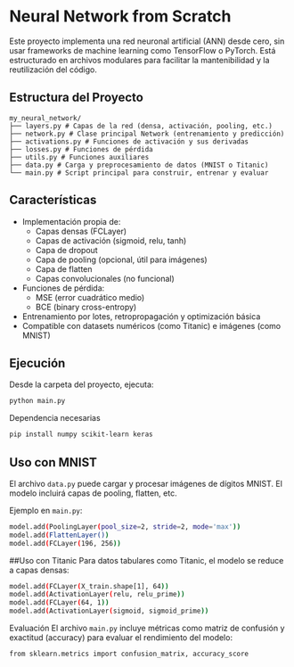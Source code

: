 # Neural Network from Scratch

Este proyecto implementa una red neuronal artificial (ANN) desde cero, sin usar frameworks de machine learning como TensorFlow o PyTorch. Está estructurado en archivos modulares para facilitar la mantenibilidad y la reutilización del código.

## Estructura del Proyecto
```plaintext
my_neural_network/
├── layers.py # Capas de la red (densa, activación, pooling, etc.)
├── network.py # Clase principal Network (entrenamiento y predicción)
├── activations.py # Funciones de activación y sus derivadas
├── losses.py # Funciones de pérdida
├── utils.py # Funciones auxiliares
├── data.py # Carga y preprocesamiento de datos (MNIST o Titanic)
└── main.py # Script principal para construir, entrenar y evaluar
```

## Características

- Implementación propia de:
  - Capas densas (FCLayer)
  - Capas de activación (sigmoid, relu, tanh)
  - Capa de dropout
  - Capa de pooling (opcional, útil para imágenes)
  - Capa de flatten
  - Capas convolucionales (no funcional)
- Funciones de pérdida:
  - MSE (error cuadrático medio)
  - BCE (binary cross-entropy)
- Entrenamiento por lotes, retropropagación y optimización básica
- Compatible con datasets numéricos (como Titanic) e imágenes (como MNIST)

## Ejecución

Desde la carpeta del proyecto, ejecuta:

```bash
python main.py
```
Dependencia necesarias
```bash
pip install numpy scikit-learn keras
```
## Uso con MNIST
El archivo `data.py` puede cargar y procesar imágenes de dígitos MNIST. El modelo incluirá capas de pooling, flatten, etc.

Ejemplo en `main.py`:
```bash
model.add(PoolingLayer(pool_size=2, stride=2, mode='max'))
model.add(FlattenLayer())
model.add(FCLayer(196, 256))
```
##Uso con Titanic
Para datos tabulares como Titanic, el modelo se reduce a capas densas:
```bash
model.add(FCLayer(X_train.shape[1], 64))
model.add(ActivationLayer(relu, relu_prime))
model.add(FCLayer(64, 1))
model.add(ActivationLayer(sigmoid, sigmoid_prime))
```
Evaluación
El archivo `main.py` incluye métricas como matriz de confusión y exactitud (accuracy) para evaluar el rendimiento del modelo:
```bash
from sklearn.metrics import confusion_matrix, accuracy_score
```


